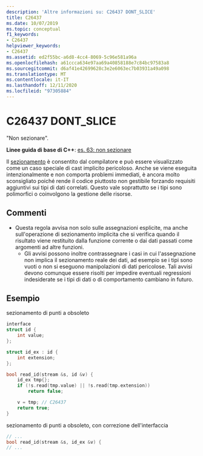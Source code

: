 ```yaml
---
description: 'Altre informazioni su: C26437 DONT_SLICE'
title: C26437
ms.date: 10/07/2019
ms.topic: conceptual
f1_keywords:
- C26437
helpviewer_keywords:
- C26437
ms.assetid: ed2f55bc-a6d8-4cc4-8069-5c96e581a96a
ms.openlocfilehash: a61ccca634e97aa69a40858188e7c84bc97583a8
ms.sourcegitcommit: d6af41e42699628c3e2e6063ec7b03931a49a098
ms.translationtype: MT
ms.contentlocale: it-IT
ms.lasthandoff: 12/11/2020
ms.locfileid: "97305884"
---
```

# <a name="c26437-dont_slice"></a>C26437 DONT_SLICE

"Non sezionare".

**Linee guida di base di C++**: [es. 63: non sezionare](https://github.com/isocpp/CppCoreGuidelines/blob/master/CppCoreGuidelines.md#Res-slice)

Il [sezionamento](https://en.wikipedia.org/wiki/Object_slicing) è consentito dal compilatore e può essere visualizzato come un caso speciale di cast implicito pericoloso. Anche se viene eseguita intenzionalmente e non comporta problemi immediati, è ancora molto sconsigliato poiché rende il codice piuttosto non gestibile forzando requisiti aggiuntivi sui tipi di dati correlati. Questo vale soprattutto se i tipi sono polimorfici o coinvolgono la gestione delle risorse.

## <a name="remarks"></a>Commenti

- Questa regola avvisa non solo sulle assegnazioni esplicite, ma anche sull'operazione di sezionamento implicita che si verifica quando il risultato viene restituito dalla funzione corrente o dai dati passati come argomenti ad altre funzioni.
  - Gli avvisi possono inoltre contrassegnare i casi in cui l'assegnazione non implica il sezionamento reale dei dati, ad esempio se i tipi sono vuoti o non si eseguono manipolazioni di dati pericolose. Tali avvisi devono comunque essere risolti per impedire eventuali regressioni indesiderate se i tipi di dati o di comportamento cambiano in futuro.

## <a name="example"></a>Esempio

sezionamento di punti a obsoleto

```cpp
interface
struct id {
    int value;
};

struct id_ex : id {
    int extension;
};

bool read_id(stream &s, id &v) {
    id_ex tmp{};
    if (!s.read(tmp.value) || !s.read(tmp.extension))
        return false;

    v = tmp; // C26437
    return true;
}
```

sezionamento di punti a obsoleto, con correzione dell'interfaccia

```cpp
// ...
bool read_id(stream &s, id_ex &v) {
// ...
```
